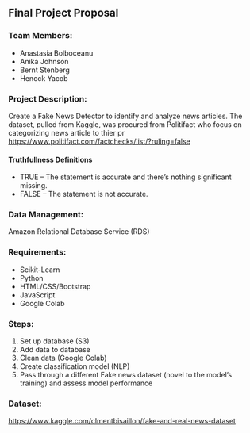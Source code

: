 ## Final Project Proposal

### Team Members:
* Anastasia Bolboceanu
* Anika Johnson
* Bernt Stenberg
* Henock Yacob


### Project Description:
Create a Fake News Detector to identify and analyze news articles. The dataset, pulled from Kaggle, was procured from Politifact who focus on categorizing news article to thier pr https://www.politifact.com/factchecks/list/?ruling=false

#### Truthfullness Definitions
* TRUE – The statement is accurate and there’s nothing significant missing.
* FALSE – The statement is not accurate.


### Data Management:
Amazon Relational Database Service (RDS)


### Requirements:
* Scikit-Learn
* Python 
* HTML/CSS/Bootstrap
* JavaScript 
* Google Colab


### Steps:
1. Set up database (S3)
2. Add data to database
3. Clean data (Google Colab)
4. Create classification model (NLP)
5. Pass through a different Fake news dataset (novel to the model’s training) and assess model performance


### Dataset:
https://www.kaggle.com/clmentbisaillon/fake-and-real-news-dataset
